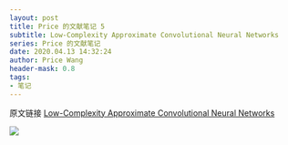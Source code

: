 ```yaml
---
layout: post
title: Price 的文献笔记 5
subtitle: Low-Complexity Approximate Convolutional Neural Networks
series: Price 的文献笔记
date: 2020.04.13 14:32:24
author: Price Wang
header-mask: 0.8
tags:
- 笔记
---
```


原文链接 [Low-Complexity Approximate Convolutional Neural Networks](https://ieeexplore.ieee.org/document/8334697)

<img class="post_img" src="{{ site.baseurl }}/img/post/{{ page.series }}/{{ page.title }}.png">
